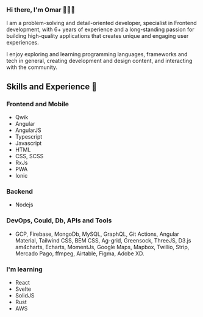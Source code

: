 ### Hi there, I'm Omar 👋🧑‍💻

I am a problem-solving and detail-oriented developer, specialist in Frontend development, with 6+ years of experience and a long-standing passion for building high-quality applications that creates unique and engaging user experiences.

I enjoy exploring and learning programming languages, frameworks and tech in general, creating development and design content, and interacting with the community.

## Skills and Experience 🚀
### Frontend and Mobile
* Qwik
* Angular
* AngularJS
* Typescript
* Javascript
* HTML
* CSS, SCSS
* RxJs
* PWA
* Ionic
### Backend
* Nodejs
### DevOps, Could, Db, APIs and Tools
* GCP, Firebase, MongoDb, MySQL, GraphQL, Git Actions, Angular Material, Tailwind CSS, BEM CSS, Ag-grid, Greensock, ThreeJS, D3.js am4charts, Echarts, MomentJs, Google Maps, Mapbox, Twillio, Strip, Mercado Pago, ffmpeg, Airtable, Figma, Adobe XD.

### I'm learning
* React
* Svelte
* SolidJS
* Rust
* AWS
